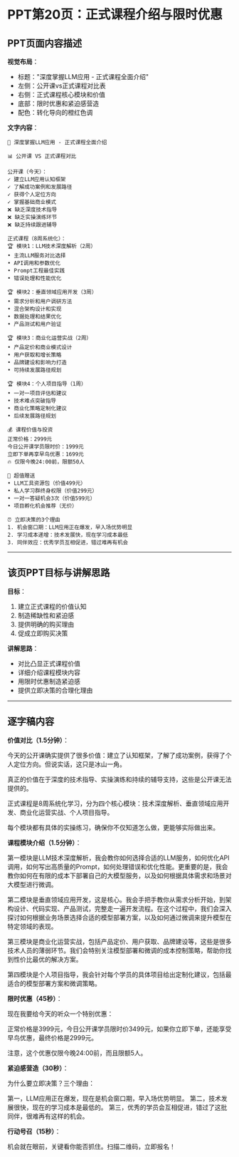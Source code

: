 # PPT第20页：正式课程介绍与限时优惠

## PPT页面内容描述

**视觉布局**：
- 标题："深度掌握LLM应用 - 正式课程全面介绍"
- 左侧：公开课vs正式课程对比表
- 右侧：正式课程核心模块和价值
- 底部：限时优惠和紧迫感营造
- 配色：转化导向的橙红色调

**文字内容**：
```
🚀 深度掌握LLM应用 - 正式课程全面介绍

📊 公开课 VS 正式课程对比

公开课（今天）：
✓ 建立LLM应用认知框架
✓ 了解成功案例和发展路径
✓ 获得个人定位方向
✓ 掌握基础商业模式
❌ 缺乏深度技术指导
❌ 缺乏实操演练环节
❌ 缺乏持续跟进辅导

正式课程（8周系统化）：
🏆 模块1：LLM技术深度解析（2周）
• 主流LLM服务对比选择
• API调用和参数优化
• Prompt工程最佳实践
• 错误处理和性能优化

🏆 模块2：垂直领域应用开发（3周）
• 需求分析和用户调研方法
• 混合架构设计和实现
• 数据处理和结果优化
• 产品测试和用户验证

🏆 模块3：商业化运营实战（2周）
• 产品定价和商业模式设计
• 用户获取和增长策略
• 品牌建设和影响力打造
• 可持续发展路径规划

🏆 模块4：个人项目指导（1周）
• 一对一项目评估和建议
• 技术难点突破指导
• 商业化策略定制化建议
• 后续发展路径规划

💰 课程价值与投资
正常价格：2999元
今日公开课学员限时价：1999元
立即下单再享早鸟优惠：1699元
🔥 仅限今晚24:00前，限额50人

🎁 超值赠送
• LLM工具资源包（价值499元）
• 私人学习群终身权限（价值299元）
• 一对一答疑机会3次（价值599元）
• 项目孵化机会推荐（无价）

⏰ 立即决策的3个理由
1. 机会窗口期：LLM应用正在爆发，早入场优势明显
2. 学习成本递增：技术发展快，现在学习成本最低
3. 同伴效应：优秀学员互相促进，错过难再有机会
```

---

## 该页PPT目标与讲解思路

**目标**：
1. 建立正式课程的价值认知
2. 制造稀缺性和紧迫感
3. 提供明确的购买理由
4. 促成立即购买决策

**讲解思路**：
- 对比凸显正式课程价值
- 详细介绍课程模块内容
- 用限时优惠制造紧迫感
- 提供立即决策的合理化理由

---

## 逐字稿内容

**价值对比（1.5分钟）**：

今天的公开课确实提供了很多价值：建立了认知框架，了解了成功案例，获得了个人定位方向。但说实话，这只是冰山一角。

真正的价值在于深度的技术指导、实操演练和持续的辅导支持，这些是公开课无法提供的。

正式课程是8周系统化学习，分为四个核心模块：技术深度解析、垂直领域应用开发、商业化运营实战、个人项目指导。

每个模块都有具体的实操练习，确保你不仅知道怎么做，更能够实际做出来。

**课程模块介绍（1.5分钟）**：

第一模块是LLM技术深度解析，我会教你如何选择合适的LLM服务，如何优化API调用，如何写出高质量的Prompt，如何处理错误和优化性能。更重要的是，我会教你如何在有限的成本下部署自己的大模型服务，以及如何根据具体需求和场景对大模型进行微调。

第二模块是垂直领域应用开发，这是核心。我会手把手教你从需求分析开始，到架构设计、代码实现、产品测试，完整走一遍开发流程。在这个过程中，我们会深入探讨如何根据业务场景选择合适的模型部署方案，以及如何通过微调来提升模型在特定领域的表现。

第三模块是商业化运营实战，包括产品定价、用户获取、品牌建设等，这些是很多技术人员的薄弱环节。我们会特别关注模型部署和微调的成本控制策略，帮助你找到性价比最优的解决方案。

第四模块是个人项目指导，我会针对每个学员的具体项目给出定制化建议，包括最适合的模型部署方案和微调策略。

**限时优惠（45秒）**：

现在我要给今天的听众一个特别优惠：

正常价格是3999元，今日公开课学员限时价3499元，如果你立即下单，还能享受早鸟优惠，最终价格是2999元。

注意，这个优惠仅限今晚24:00前，而且限额5人。

**紧迫感营造（30秒）**：

为什么要立即决策？三个理由：

第一，LLM应用正在爆发，现在是机会窗口期，早入场优势明显。
第二，技术发展很快，现在的学习成本是最低的。
第三，优秀的学员会互相促进，错过了这批同伴，很难再有这样的机会。

**行动号召（15秒）**：

机会就在眼前，关键看你能否抓住。扫描二维码，立即报名！ 